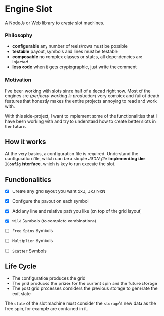Engine Slot
===========

A NodeJs or Web library to _create_ slot machines.

### Philosophy

 * **configurable** any number of reels/rows must be possible
 * **testable** payout, symbols and lines must be testable 
 * **composable** no complex classes or states, all dependencies are injected
 * **less code** when it gets cryptographic, just write the comment

### Motivation

I've been working with slots since half of a decad right now. Most of the engines are (_perfectly working in production_) very complex and full of death features that honestly makes the entire projects annoying to read and work with.

With this side-project, I want to implement some of the functionalities that I have been working with and try to understand how to create better slots in the future.

## How it works

At the very basics, a configuration file is required. Understand the configuration file, which can be a simple _JSON file_ **implementing the `IConfig` interface**, which is key to run execute the slot.

## Functionalities

- [x] Create any grid layout you want 5x3, 3x3 NxN
- [x] Configure the payout on each symbol
- [x] Add any line and relative path you like (on top of the grid layout)
- [x] `Wild` Symbols (to complete combinations)
- [ ] `Free Spins` Symbols
- [ ] `Multiplier` Symbols
- [ ] `Scatter` Symbols


## Life Cycle

 * The configuration produces the grid
 * The grid produces the prizes for the current spin and the future storage
 * The post grid processes considers the previous storage to generate the exit state

The `state` of the slot machine must consider the `storage`'s new data as the free spin, for example are contained in it.